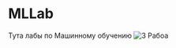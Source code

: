 # MLLab
Тута лабы по Машинному обучению 
![3 Рабоа ](https://github.com/dwragon/MLLab/tree/master/lab3/s1.png)
